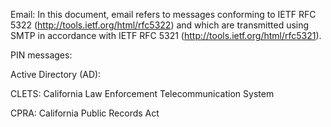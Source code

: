 Email: In this document, email refers to messages conforming to IETF RFC 5322 (http://tools.ietf.org/html/rfc5322) and which are transmitted using SMTP in accordance with IETF RFC 5321 (http://tools.ietf.org/html/rfc5321).

PIN messages: 

Active Directory (AD):

CLETS: California Law Enforcement Telecommunication System 

CPRA: California Public Records Act